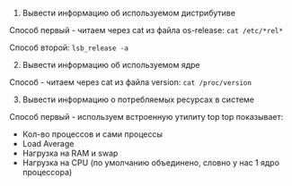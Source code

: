1. Вывести информацию об используемом дистрибутиве

Способ первый - читаем через cat из файла os-release: 
`cat /etc/*rel*`

Способ второй: 
`lsb_release -a`

2. Вывести информацию об используемом ядре

Способ - читаем через cat из файла version:
`cat /proc/version`

3. Вывести информацию о потребляемых ресурсах в системе

Способ первый - используем встроенную утилиту top
top показывает:
* Кол-во процессов и сами процессы
* Load Average
* Нагрузка на RAM и swap
* Нагрузка на CPU (по умолчанию объединено, словно у нас 1 ядро процессора)

